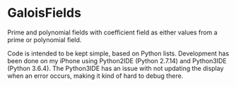 # GaloisFields
Prime and polynomial fields with coefficient field as either values from a prime or polynomial field.

Code is intended to be kept simple, based on Python lists.
Development has been done on my iPhone using Python2IDE (Python 2.7.14) and Python3IDE (Python 3.6.4).  The Python3IDE has an issue with not updating the display when an error occurs, making it kind of hard to debug there.
